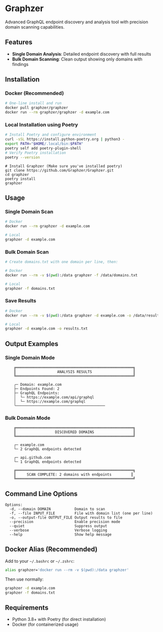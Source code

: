 # Graphzer

Advanced GraphQL endpoint discovery and analysis tool with precision domain scanning capabilities.

## Features

- **Single Domain Analysis**: Detailed endpoint discovery with full results
- **Bulk Domain Scanning**: Clean output showing only domains with findings  


## Installation

### Docker (Recommended)
```bash
# One-line install and run
docker pull graphzer/graphzer
docker run --rm graphzer/graphzer -d example.com
```

### Local Installation using Poetry
```bash
# Install Poetry and configure environment
curl -sSL https://install.python-poetry.org | python3 -
export PATH="$HOME/.local/bin:$PATH"
poetry self add poetry-plugin-shell
# Verify Poetry installation
poetry --version
```
```
# Install Graphzer (Make sure you've installed poetry)
git clone https://github.com/Graphzer/Graphzer.git
cd graphzer
poetry install
graphzer

```

## Usage

### Single Domain Scan
```bash
# Docker
docker run --rm graphzer -d example.com

# Local
graphzer -d example.com
```

### Bulk Domain Scan
```bash
# Create domains.txt with one domain per line, then:

# Docker
docker run --rm -v $(pwd):/data graphzer -f /data/domains.txt

# Local 
graphzer -f domains.txt
```

### Save Results
```bash
# Docker
docker run --rm -v $(pwd):/data graphzer -d example.com -o /data/results.txt

# Local
graphzer -d example.com -o results.txt
```

## Output Examples

### Single Domain Mode
```
    ╔══════════════════════════════════════════════════════╗
    ║                   ANALYSIS RESULTS                   ║
    ╚══════════════════════════════════════════════════════╝

    ╭─ Domain: example.com
    ├─ Endpoints Found: 2
    ├─ GraphQL Endpoints:
    │  └─ https://example.com/api/graphql
    │  └─ https://example.com/graphql
    ╰─────────────────────────────────────────
```

### Bulk Domain Mode
```
    ╔══════════════════════════════════════════════════════╗
    ║                  DISCOVERED DOMAINS                  ║
    ╚══════════════════════════════════════════════════════╝

    ┌─ example.com
    └─ 2 GraphQL endpoints detected

    ┌─ api.github.com  
    └─ 1 GraphQL endpoints detected

    ╔══════════════════════════════════════════════════════╗
    ║     SCAN COMPLETE: 2 domains with endpoints         ║
    ╚══════════════════════════════════════════════════════╝
```

## Command Line Options

```
Options:
  -d, --domain DOMAIN           Domain to scan
  -f, --file INPUT_FILE         File with domain list (one per line)
  -o, --output-file OUTPUT_FILE Output results to file
  --precision                   Enable precision mode
  --quiet                       Suppress output
  --verbose                     Verbose logging
  --help                        Show help message
```

## Docker Alias (Recommended)

Add to your `~/.bashrc` or `~/.zshrc`:
```bash
alias graphzer='docker run --rm -v $(pwd):/data graphzer'
```

Then use normally:
```bash
graphzer -d example.com
graphzer -f domains.txt
```

## Requirements

- Python 3.8+ with Poetry (for direct installation)
- Docker (for containerized usage)
